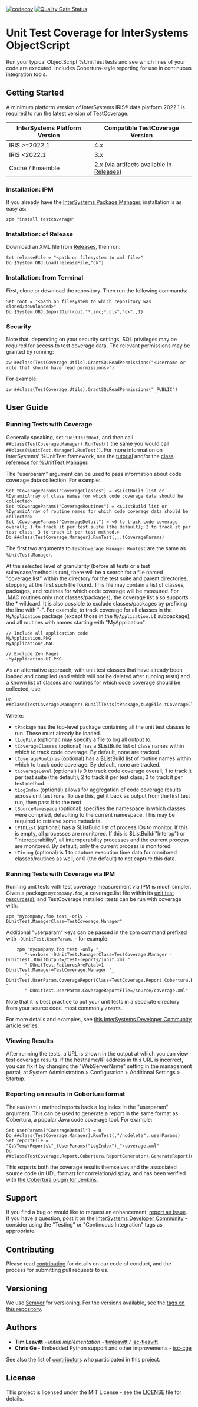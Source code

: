 [![codecov](https://codecov.io/gh/intersystems/TestCoverage/branch/master/graph/badge.svg)](https://codecov.io/gh/intersystems/TestCoverage)
[![Quality Gate Status](https://community.objectscriptquality.com/api/project_badges/measure?project=intersystems_iris_community%2FTestCoverage&metric=alert_status)](https://community.objectscriptquality.com/dashboard?id=intersystems_iris_community%2FTestCoverage) 

# Unit Test Coverage for InterSystems ObjectScript

Run your typical ObjectScript %UnitTest tests and see which lines of your code are executed. Includes Cobertura-style reporting for use in continuous integration tools.

## Getting Started

A minimum platform version of InterSystems IRIS® data platform 2022.1 is required to run the latest version of TestCoverage.

| InterSystems Platform Version | Compatible TestCoverage Version                                                                    |
|-------------------------------|----------------------------------------------------------------------------------------------------|
| IRIS >=2022.1                 | 4.x                                                                                                |
| IRIS <2022.1                  | 3.x                                                                                                |
| Caché / Ensemble              | 2.x  (via artifacts available in [Releases](https://github.com/intersystems/TestCoverage/releases))|

### Installation: IPM

If you already have the [InterSystems Package Manager](https://openexchange.intersystems.com/package/InterSystems-Package-Manager-1), installation is as easy as:
```
zpm "install testcoverage"
```

### Installation: of Release

Download an XML file from [Releases](https://github.com/intersystems/TestCoverage/releases), then run:
```
Set releaseFile = "<path on filesystem to xml file>"
Do $System.OBJ.Load(releaseFile,"ck")
```

### Installation: from Terminal

First, clone or download the repository. Then run the following commands:

```
Set root = "<path on filesystem to which repository was cloned/downloaded>"
Do $System.OBJ.ImportDir(root,"*.inc;*.cls","ck",,1)
```

### Security
Note that, depending on your security settings, SQL privileges may be required for access to test coverage data. The relevant permissions may be granted by running:

```
zw ##class(TestCoverage.Utils).GrantSQLReadPermissions("<username or role that should have read permissions>")
```

For example:

```
zw ##class(TestCoverage.Utils).GrantSQLReadPermissions("_PUBLIC")
```

## User Guide

### Running Tests with Coverage
Generally speaking, set `^UnitTestRoot`, and then call `##class(TestCoverage.Manager).RunTest()` the same you would call `##class(%UnitTest.Manager).RunTest()`. For more information on InterSystems' %UnitTest framework, see the [tutorial](https://docs.intersystems.com/irislatest/csp/docbook/DocBook.UI.Page.cls?KEY=TUNT) and/or the [class reference for %UnitTest.Manager](https://docs.intersystems.com/irislatest/csp/documatic/%25CSP.Documatic.cls?PAGE=CLASS&LIBRARY=%25SYS&CLASSNAME=%25UnitTest.Manager).

The "userparam" argument can be used to pass information about code coverage data collection. For example:

```
Set tCoverageParams("CoverageClasses") = <$ListBuild list or %DynamicArray of class names for which code coverage data should be collected>
Set tCoverageParams("CoverageRoutines") = <$ListBuild list or %DynamicArray of routine names for which code coverage data should be collected>
Set tCoverageParams("CoverageDetail") = <0 to track code coverage overall; 1 to track it per test suite (the default); 2 to track it per test class; 3 to track it per test method.>
Do ##class(TestCoverage.Manager).RunTest(,,.tCoverageParams)
```

The first two arguments to `TestCoverage.Manager:RunTest` are the same as `%UnitTest.Manager`.

At the selected level of granularity (before all tests or a test suite/case/method is run), there will be a search for a file named "coverage.list" within the directory for the test suite and parent directories, stopping at the first such file found. This file may contain a list of classes, packages, and routines for which code coverage will be measured. For .MAC routines only (not classes/packages), the coverage list also supports the * wildcard. It is also possible to exclude classes/packages by prefixing the line with "-". For example, to track coverage for all classes in the `MyApplication` package (except those in the `MyApplication.UI` subpackage), and all routines with names starting with "MyApplication":

```
// Include all application code
MyApplication.PKG
MyApplication*.MAC

// Exclude Zen Pages
-MyApplication.UI.PKG
```

As an alternative approach, with unit test classes that have already been loaded and compiled (and which will not be deleted after running tests) and a known list of classes and routines for which code coverage should be collected, use:

```
Do ##class(TestCoverage.Manager).RunAllTests(tPackage,tLogFile,tCoverageClasses,tCoverageRoutines,tCoverageLevel,.tLogIndex,tSourceNamespace,tProcessIDs,tTiming)
```

Where:

* `tPackage` has the top-level package containing all the unit test classes to run. These must already be loaded.
* `tLogFile` (optional) may specify a file to log all output to.
* `tCoverageClasses` (optional) has a $ListBuild list of class names within which to track code coverage. By default, none are tracked.
* `tCoverageRoutines` (optional) has a $ListBuild list of routine names within which to track code coverage. By default, none are tracked.
* `tCoverageLevel` (optional) is 0 to track code coverage overall; 1 to track it per test suite (the default); 2 to track it per test class; 3 to track it per test method.
* `tLogIndex` (optional) allows for aggregation of code coverage results across unit test runs. To use this, get it back as output from the first test run, then pass it to the next.
* `tSourceNamespace` (optional) specifies the namespace in which classes were compiled, defaulting to the current namespace. This may be required to retrieve some metadata.
* `tPIDList` (optional) has a $ListBuild list of process IDs to monitor. If this is empty, all processes are monitored. If this is $ListBuild("Interop") or "Interoperability", all interoperability processes and the current process are monitored. By default, only the current process is monitored.
* `tTiming` (optional) is 1 to capture execution time data for monitored classes/routines as well, or 0 (the default) to not capture this data.

### Running Tests with Coverage via IPM

Running unit tests with test coverage measurement via IPM is much simpler. Given a package `mycompany.foo`, a coverage.list file within its [unit test resource(s)](https://github.com/intersystems/ipm/wiki/03.-IPM-Manifest-(Module.xml)#unittest-or-test), and TestCoverage installed, tests can be run with coverage with:

```
zpm "mycompany.foo test -only -DUnitTest.ManagerClass=TestCoverage.Manager"
```

Additional "userparam" keys can be passed in the zpm command prefixed with `-DUnitTest.UserParam.` - for example:

```
    zpm "mycompany.foo test -only "_
       "-verbose -DUnitTest.ManagerClass=TestCoverage.Manager -DUnitTest.JUnitOutput=/test-reports/junit.xml "_
       "-DUnitTest.FailuresAreFatal=1 -DUnitTest.Manager=TestCoverage.Manager "_
       "-DUnitTest.UserParam.CoverageReportClass=TestCoverage.Report.Cobertura.ReportGenerator "_
       "-DUnitTest.UserParam.CoverageReportFile=/source/coverage.xml"
```

Note that it is best practice to put your unit tests in a separate directory from your source code, most commonly `/tests`.

For more details and examples, see [this InterSystems Developer Community article series](https://community.intersystems.com/post/unit-tests-and-test-coverage-intersystems-package-manager).

### Viewing Results
After running the tests, a URL is shown in the output at which you can view test coverage results. If the hostname/IP address in this URL is incorrect, you can fix it by changing the "WebServerName" setting in the management portal, at System Administration > Configuration > Additional Settings > Startup.

### Reporting on results in Cobertura format
The `RunTest()` method reports back a log index in the "userparam" argument. This can be used to generate a report in the same format as Cobertura, a popular Java code coverage tool. For example:

```
Set userParams("CoverageDetail") = 0
Do ##class(TestCoverage.Manager).RunTest(,"/nodelete",.userParams)
Set reportFile = "C:\Temp\Reports\"_tUserParams("LogIndex")_"\coverage.xml"
Do ##class(TestCoverage.Report.Cobertura.ReportGenerator).GenerateReport(userParams("LogIndex"),reportFile)
```

This exports both the coverage results themselves and the associated source code (in UDL format) for correlation/display, and has been verified with [the Cobertura plugin for Jenkins](https://wiki.jenkins.io/display/JENKINS/Cobertura+Plugin).

## Support

If you find a bug or would like to request an enhancement, [report an issue](https://github.com/intersystems/TestCoverage/issues/new). If you have a question, post it on the [InterSystems Developer Community](https://community.intersystems.com/) - consider using the "Testing" or "Continuous Integration" tags as appropriate.

## Contributing

Please read [contributing](CONTRIBUTING.md) for details on our code of conduct, and the process for submitting pull requests to us.

## Versioning

We use [SemVer](http://semver.org/) for versioning. For the versions available, see the [tags on this repository](https://github.com/intersystems/TestCoverage/tags).

## Authors

* **Tim Leavitt** - *Initial implementation* - [timleavitt](http://github.com/timleavitt) / [isc-tleavitt](http://github.com/isc-tleavitt)
* **Chris Ge** - Embedded Python support and other improvements - [isc-cge](http://github.com/isc-cge)

See also the list of [contributors](https://github.com/intersystems/TestCoverage/contributors) who participated in this project.

## License

This project is licensed under the MIT License - see the [LICENSE](LICENSE) file for details.
